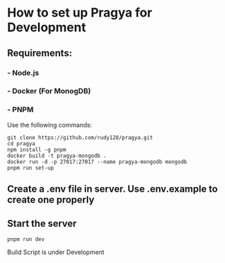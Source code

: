 # How to set up Pragya for Development

## Requirements:

### - Node.js
### - Docker (For MonogDB)
### - PNPM

Use the following commands:
```
git clone https://github.com/rudy128/pragya.git
cd pragya
npm install -g pnpm
docker build -t pragya-mongodb .
docker run -d -p 27017:27017 --name pragya-mongodb mongodb
pnpm run set-up
```
## Create a .env file in server. Use .env.example to create one properly

## Start the server
`pnpm run dev`

Build Script is under Development